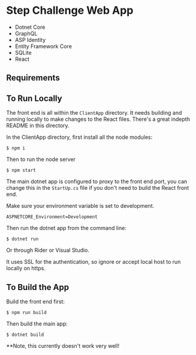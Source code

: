 # Step Challenge Web App

- Dotnet Core
- GraphQL
- ASP Identity
- Entity Framework Core
- SQLite
- React

## Requirements

## To Run Locally

The front end is all within the `ClientApp` directory. It needs building and running locally to make changes to the React files. There's a great indepth README in this directory.

In the ClientApp directory, first install all the node modules:

```
$ npm i
```
Then to run the node server

```
$ npm start
```

The main dotnet app is configured to proxy to the front end port, you can change this in the `StartUp.cs` file if you don't need to build the React front end.

Make sure your environment variable is set to development.
```
ASPNETCORE_Environment=Development
```

Then run the dotnet app from the command line:

```
$ dotnet run
```

Or through Rider or Visual Studio.

It uses SSL for the authentication, so ignore or accept local host to run locally on https.

## To Build the App

Build the front end first:

```
$ npm run build
```

Then build the main app:

```
$ dotnet build
```

**Note, this currently doesn't work very well!
